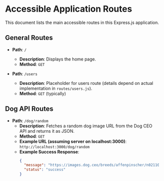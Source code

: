 # Accessible Application Routes

This document lists the main accessible routes in this Express.js application.

## General Routes

-   **Path**: `/`
    -   **Description**: Displays the home page.
    -   **Method**: `GET`

-   **Path**: `/users`
    -   **Description**: Placeholder for users route (details depend on actual implementation in `routes/users.js`).
    -   **Method**: `GET` (typically)

## Dog API Routes

-   **Path**: `/dog/random`
    -   **Description**: Fetches a random dog image URL from the Dog CEO API and returns it as JSON.
    -   **Method**: `GET`
    -   **Example URL (assuming server on localhost:3000)**: `http://localhost:3000/dog/random`
    -   **Example Success Response**:
        ```json
        {
          "message": "https://images.dog.ceo/breeds/affenpinscher/n02110627_11550.jpg",
          "status": "success"
        }
        ```
